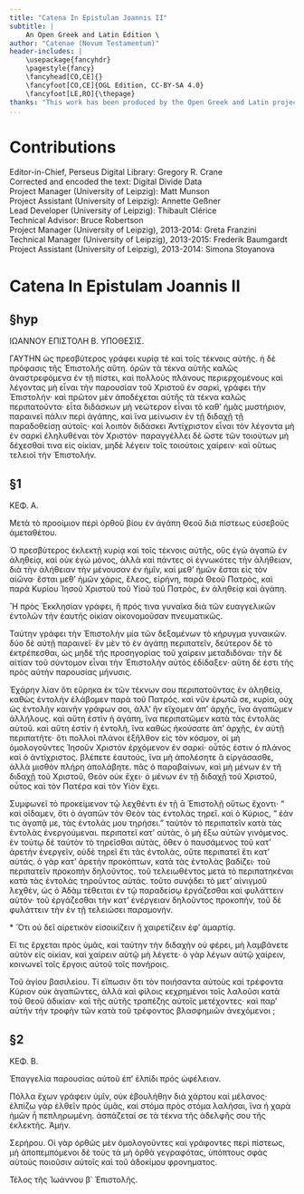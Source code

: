 ```yaml
---
title: "Catena In Epistulam Joannis II"
subtitle: |
	An Open Greek and Latin Edition \ 
author: "Catenae (Novum Testamentum)"
header-includes: | 
	\usepackage{fancyhdr}
	\pagestyle{fancy}
	\fancyhead[CO,CE]{}
	\fancyfoot[CO,CE]{OGL Edition, CC-BY-SA 4.0}
	\fancyfoot[LE,RO]{\thepage}
thanks: "This work has been produced by the Open Greek and Latin project through the help of volunteers. See contributions for details."
...
```


# Contributions  

Editor-in-Chief, Perseus Digital Library: Gregory R. Crane  
 Corrected and encoded the text: Digital Divide Data  
 Project Manager (University of Leipzig): Matt Munson  
 Project Assistant (University of Leipzig): Annette Geßner  
 Lead Developer (University of Leipzig): Thibault Clérice  
 Technical Advisor: Bruce Robertson  
 Project Manager (University of Leipzig), 2013-2014: Greta Franzini  
 Technical Manager (University of Leipzig), 2013-2015: Frederik Baumgardt  
 Project Assistant (University of Leipzig), 2013-2014: Simona Stoyanova  

# Catena In Epistulam Joannis II  

## §hyp  

<pb n="146"/>
<head>ΙΩΑΝΝΟΥ ΕΠΙΣΤΟΛΗ B.
ΥΠΟΘΕΣΙΣ.</head>
<p>ΓΑΥΤΗΝ ὡς πρεσβύτερος γράφει κυρίᾳ τὲ καὶ τοῖς τέκνοις
αὐτῆς. ἡ δὲ πρόφασις τῆς Ἐπιστολῆς αὕτη. ὁρῶν τὰ τέκνα
αὐτῆς καλῶς ἀναστρεφόμενα ἐν τῇ πίστει, καὶ πολλοὺς πλάνους <lb n="5"/>
περιερχομένους καὶ λέγοντας μὴ εἶναι τὴν παρουσίαν τοῦ Χριστοῦ
ἐν σαρκὶ, γράφει τὴν Ἐπιστολήν· καὶ πρῶτον μὲν ἀποδέχεται
αὐτῆς τὰ τέκνα καλῶς περιπατοῦντα· εἶτα διδάσκων μὴ νεώτερον
εἶναι τὸ καθ’ ἡμᾶς μυστήριον, παραινεῖ πάλιν περὶ ἀγάπης, καὶ
ἵνα μείνωσιν ἐν τῇ διδαχῇ τῇ παραδοθείσῃ αὐτοῖς· καὶ λοιπὸν <lb n="10"/>
διδάσκει Ἀντίχριστον εἶναι τὸν λέγοντα μὴ ἐν σαρκὶ ἐληλυθέναι
τὸν Χριστόν· παραγγέλλει δὲ ὥστε τῶν τοιούτων μὴ δέχεσθαί
τινα εἰς οἰκίαν, μηδὲ λέγειν τοῖς τοιούτοις χαίρειν· καὶ οὕτως
τελειοῖ τὴν Ἐπιστολήν.</p>  

## §1  

<head>ΚΕΦ. Α.</head>
 <lb n="15"/>
<p>Μετὰ τὸ προοίμιον περὶ ὀρθοῦ βίου ἐν ἀγάπη Θεοῦ διὰ πίστεως εὐσεβοῦς
ἀμεταθέτου.</p>
<lb n="1"/> <p>Ὁ πρεσβύτερος ἐκλεκτῇ κυρίᾳ καὶ τοῖς τέκνοις αὐτῆς,
οὓς ἐγὼ ἀγαπῶ ἐν ἀληθείᾳ, καὶ οὐκ ἐγὼ μόνος, ἀλλὰ
<lb n="2"/> καὶ πάντες οἱ ἐγνωκότες τὴν ἀλήθειαν, διὰ τὴν ἀλήθειαν <lb n="20"/>
τὴν μένουσαν ἐν ἡμῖν, καὶ μεθ’ ἡμῶν ἔσται εἰς τὸν
<lb n="3"/> αἰῶνα· ἔσται μεθ’ ἡμῶν χάρις, ἔλεος, εἰρήνη, παρὰ
Θεοῦ Πατρὸς, καὶ παρὰ Κυρίου Ἰησοῦ Χριστοῦ τοῦ
Υἱοῦ τοῦ Πατρὸς, ἐν ἀληθείᾳ καὶ ἀγάπη.</p>
<p>Ἢ πρὸς Ἐκκλησίαν γράφει, ἣ πρός τινα γυναῖκα διὰ τῶν <lb n="25"/>
ευαγγελικῶν ἐντολῶν τὴν ἑαυτῆς οἰκίαν οἰκονομοῦσαν πνευματικῶς.</p>

<pb n="147"/>
<p>Ταύτην γράφει τὴν Ἐπιστολὴν μία τῶν δεξαμένων τὸ κήρυγμα
γυναικῶν. δύο δὲ αὐτῇ παραινεῖ· ἓν μὲν τὸ ἐν ἀγάπῃ περιπατεῖν,
δεύτερον δὲ τὸ ἐκτρέπεσθαι, ὡς μηδὲ τῆς προσηγορίας τοῦ χαίρειν
μεταδιδόναι· τὴν δὲ αἰτίαν τοῦ σύντομον εἶναι τὴν Ἐπιστολὴν
αὐτὸς ἐδίδαξεν· αὕτη δέ ἐστι τῆς πρὸς αὐτὴν παρουσίας μήνυσις.</p> <lb n="5"/>
<lb n="4"/> <p>Ἐχάρην λίαν ὅτι εὕρηκα ἐκ τῶν τέκνων σου περιπατοῦντας
ἐν ἀληθείᾳ, καθὼς ἐντολὴν ἐλάβομεν παρὰ
<lb n="5"/> τοῦ Πατρός. καὶ νῦν ἐρωτῶ σε, κυρία, οὐχ ὡς ἐντολὴν
καινὴν γράφων σοι, ἀλλ’ ἢν εἴχομεν ἀπ’ ἀρχῆς, ἵνα
<lb n="6"/> ἀγαπῶμεν ἀλλήλους. καὶ αὕτη ἐστὶν ἡ ἀγάπη, ἵνα <lb n="10"/>
περιπατῶμεν κατὰ τὰς ἐντολὰς αὐτοῦ. καὶ αὕτη ἐστὶν
ἡ ἐντολὴ, ἵνα καθὼς ἠκούσατε ἀπ’ ἀρχῆς, ἐν αὐτῇ
<lb n="7"/> περιπατῆτε· ὅτι πολλοὶ πλάνοι ἐξῆλθον εἰς τὸν κόσμον,
οἱ μὴ ὁμολογοῦντες Ἰησοῦν Χριστὸν ἐρχόμενον ἐν
<lb n="8"/> σαρκί· οὗτός ἐστιν ὁ πλάνος καὶ ὁ ἀντίχριστος. βλέπετε <lb n="15"/>
ἑαυτοὺς, ἵνα μὴ ἀπολέσητε ἃ εἰργάσασθε, ἀλλὰ
<lb n="9"/> μισθὸν πλήρη ἀπολάβητε. πᾶς ὁ παραβαίνων, καὶ μὴ
μένων ἐν τῆ διδαχῇ τοῦ Χριστοῦ, Θεὸν οὐκ ἔχει· ὁ
μένων ἐν τῇ διδαχῇ τοῦ Χριστοῦ, οὗτος καὶ τὸν Πατέρα
καὶ τὸν Υἱὸν ἔχει.</p> <lb n="20"/>
<p>Συμφωνεῖ τὸ προκείμενον τῷ λεχθέντι ἐν τῇ ᾱ Ἐπιστολῇ οὕτως
ἔχοντι· “ καὶ οἴδαμεν, ὅτι ὁ ἀγαπῶν τὸν Θεὸν τὰς ἐντολὰς τηρεῖ.
καὶ ὁ Κύριος, “ ἐάν τις ἀγαπᾷ με, τὰς ἐντολάς μου τηρήσει.”
ταὐτὸν τὸ περιπατεῖν κατὰ τὰς ἐντολὰς ἐνεργούμεναι. περιπατεῖ
κατ’ αὐτὰς, ὁ μὴ ἔξω αὐτῶν γινόμενος. ἐν τούτῳ δὲ ταὐτὸν τὸ <lb n="25"/>
τηρεῖσθαι αὐτὰς, ὅθεν ὁ παυσάμενος τοῦ κατ’ ἀρετὴν ἐνεργεῖν,
οὐδὲ τηρεῖ ἔτι τὰς ἐντολὰς, οὔτε περιπατεῖ ἔτι κατ’ αὐτάς. ὁ γὰρ
κατ’ ἀρετὴν προκόπτων, κατὰ τὰς ἐντολὰς βαδίζει· τοῦ περιπατεῖν
προκοπὴν δηλοῦντος. τοῦ τελειωθέντος μετὰ τὸ περιπατηκέναι
κατὰ τὰς ἐντολὰς τηροῦντος αὐτάς. τοῦτο συνᾴδει τὸ μετ’ <lb n="30"/>
αἰνιγμοῦ λεχθὲν, ὡς ὁ Ἀδὰμ τέθειται ἐν τῷ παραδείσῳ ἐργάζεσθαι
καὶ φυλάττειν αὐτόν· τοῦ ἐργάζεσθαι τὴν κατ’ ἐνέργειαν δηλοῦντος
προκοπὴν, τοῦ δὲ φυλάττειν τὴν ἐν τῇ τελειώσει παραμονήν.</p>

<pb n="148"/>
<p>* Ὅτι οὐ δεῖ αἱρετικὸν εἰσοικίζειν ἣ χαιρετίζειν ἐφ’ ἁμαρτίᾳ.</p>
<lb n="10"/> <p>Εἴ τις ἔρχεται πρὸς ὑμᾶς, καὶ ταύτην τὴν διδαχὴν
οὐ φέρει, μὴ λαμβάνετε αὐτὸν εἰς οἰκίαν, καὶ χαίρειν
<lb n="11"/> αὐτῷ μὴ λέγετε· ὁ γὰρ λέγων αὐτῷ χαίρειν, κοινωνεῖ
τοῖς ἔργοις αὐτοῦ τοῖς πονήροις.</p> <lb n="5"/>
<p>Τοῦ ἁγίου βασιλείου. Τί εἴπωσιν ὅτι τὸν ποιήσαντα αὐτοὺς
καὶ τρέφοντα Κύριον οὐκ ἀγαπῶντες, ἀλλὰ καὶ φίλοις κεχρημένοι
τοῖς λαλοῦσι κατὰ τοῦ Θεοῦ ἀδικίαν· καὶ τῆς αὐτῆς τραπέζης
αὐτοῖς μετέχοντες· καὶ παρ’ αὐτὴν τὴν τροφὴν τῶν κατὰ τοῦ
τρέφοντος βλασφημιῶν ἀνεχόμενοι ;</p> <lb n="10"/>  

## §2  

<head>ΚΕΦ. Β.</head>

<p>Ἐπαγγελία παρουσίας αὐτοῦ ἐπ’ ἐλπίδι πρὸς ὠφέλειαν.</p>
<lb n="12"/> <p>Πόλλα ἔχων γράφειν ὑμῖν, οὐκ ἐβουλήθην διὰ χάρτου
καὶ μέλανος· ἐλπίζω γὰρ ἐλθεῖν πρὸς ὑμᾶς, καὶ
στόμα πρὸς στόμα λαλῆσαι, ἵνα ἡ χαρὰ ἡμῶν ἦ πεπληρωμένη. <lb n="15"/>
<lb n="13"/> ἀσπάζεταί σε τὰ τέκνα τῆς ἀδελφῆς σου τῆς
ἐκλεκτῆς. Ἀμήν.</p>
<p>Σερήρου. Οἱ γὰρ ὀρθῶς μὲν ὁμολογοῦντες καὶ γράφοντες
περὶ πίστεως, μὴ ἀποπεμπόμενοι δὲ τοὺς τὰ μὴ ὀρθὰ γεγραφότας,
ὑπόπτους σφὰς αὐτοὺς ποιοῦσιν αὐτοῖς καὶ τοῦ ἀδοκίμου <lb n="20"/>
φρονηματος.</p>
<p>Τέλος τῆς Ἰωάννου β΄ Ἐπιστολῆς.</p>  

